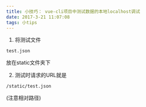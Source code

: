 ```yaml
---
title: 小技巧： vue-cli项目中测试数据的本地localhost调试
date: 2017-3-21 11:07:08
tags: 小tips
---
```


1. 将测试文件
```
test.json
```
放在static文件夹下

2. 测试时请求的URL就是
```
/static/test.json
```
(注意相对路径)

